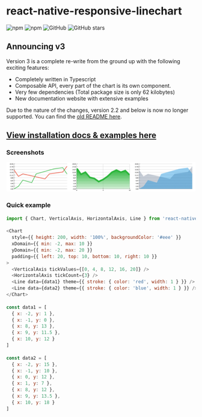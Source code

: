 # react-native-responsive-linechart

![npm](https://img.shields.io/npm/v/react-native-responsive-linechart?style=flat-square) ![npm](https://img.shields.io/npm/dt/react-native-responsive-linechart?style=flat-square) ![GitHub](https://img.shields.io/github/license/n1ghtly/react-native-responsive-linechart?style=flat-square) ![GitHub stars](https://img.shields.io/github/stars/n1ghtly/react-native-responsive-linechart?style=social)

## Announcing v3

Version 3 is a complete re-write from the ground up with the following exciting features:

- Completely written in Typescript
- Composable API, every part of the chart is its own component.
- Very few dependencies (Total package size is only 62 kilobytes)
- New documentation website with extensive examples

Due to the nature of the changes, version 2.2 and below is now no longer supported. You can find the [old README here](https://github.com/N1ghtly/react-native-responsive-linechart/blob/master/README-v2.2.md).

## [View installation docs & examples here](https://react-native-responsive-linechart.surge.sh)

### Screenshots

![Preview](src/docs/screenshots/home.png)

### Quick example

```javascript
import { Chart, VerticalAxis, HorizontalAxis, Line } from 'react-native-responsive-linechart'

<Chart
  style={{ height: 200, width: '100%', backgroundColor: '#eee' }}
  xDomain={{ min: -2, max: 10 }}
  yDomain={{ min: -2, max: 20 }}
  padding={{ left: 20, top: 10, bottom: 10, right: 10 }}
>
  <VerticalAxis tickValues={[0, 4, 8, 12, 16, 20]} />
  <HorizontalAxis tickCount={3} />
  <Line data={data1} theme={{ stroke: { color: 'red', width: 1 } }} />
  <Line data={data2} theme={{ stroke: { color: 'blue', width: 1 } }} />
</Chart>

const data1 = [
  { x: -2, y: 1 },
  { x: -1, y: 0 },
  { x: 8, y: 13 },
  { x: 9, y: 11.5 },
  { x: 10, y: 12 }
]

const data2 = [
  { x: -2, y: 15 },
  { x: -1, y: 10 },
  { x: 0, y: 12 },
  { x: 1, y: 7 },
  { x: 8, y: 12 },
  { x: 9, y: 13.5 },
  { x: 10, y: 18 }
]
```
